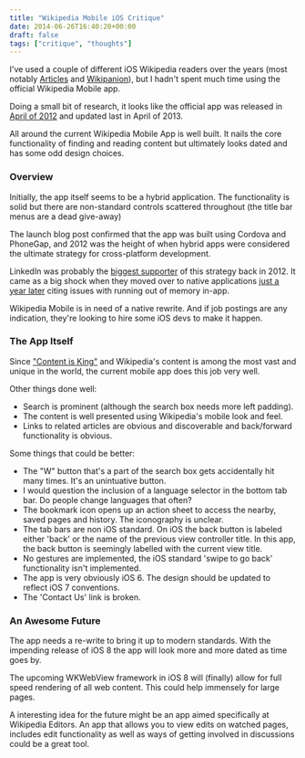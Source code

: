 ```yaml
---
title: "Wikipedia Mobile iOS Critique"
date: 2014-06-26T16:40:20+00:00
draft: false
tags: ["critique", "thoughts"]
---
```


I've used a couple of different iOS Wikipedia readers over the years (most notably [Articles](http://sophiestication.com/articles/) and [Wikipanion](http://www.wikipanion.net/)), but I hadn't spent much time using the official Wikipedia Mobile app.

Doing a small bit of research, it looks like the official app was released in [April of 2012](http://blog.wikimedia.org/2012/04/05/new-wikipedia-app-for-ios-and-an-update-for-our-android-app/) and updated last in April of 2013.  

All around the current Wikipedia Mobile App is well built. It nails the core functionality of finding and reading content but ultimately looks dated and has some odd design choices.

### Overview

Initially, the app itself seems to be a hybrid application.  The functionality is solid but there are non-standard controls scattered throughout (the title bar menus are a dead give-away)

The launch blog post confirmed that the app was built using Cordova and PhoneGap, and 2012 was the height of when hybrid apps were considered the ultimate strategy for cross-platform development.  

LinkedIn was probably the [biggest supporter](http://venturebeat.com/2012/05/02/linkedin-ipad-app-engineering/) of this strategy back in 2012. It came as a big shock when they moved  over to native applications [just a year later](http://venturebeat.com/2013/04/17/linkedin-mobile-web-breakup/) citing issues with running out of memory in-app.

Wikipedia Mobile is in need of a native rewrite. And if job postings are any indication, they're looking to hire some iOS devs to make it happen.

### The App Itself

Since ["Content is King"](http://en.wikipedia.org/wiki/Web_content#Content_is_king) and Wikipedia's content is among the most vast and unique in the world, the current mobile app does this job very well.

Other things done well:

- Search is prominent (although the search box needs more left padding). 
- The content is well presented using Wikipedia's mobile look and feel. 
- Links to related articles are obvious and discoverable and back/forward functionality is obvious.

Some things that could be better:

- The "W" button that's a part of the search box gets accidentally hit many times. It's an unintuative button.
- I would question the inclusion of a language selector in the bottom tab bar. Do people change languages that often?
- The bookmark icon opens up an action sheet to access the nearby, saved pages and history. The iconography is unclear.
- The tab bars are non iOS standard. On iOS the back button is labeled either 'back' or the name of the previous view controller title. In this app, the back button is seemingly labelled with the current view title.
- No gestures are implemented, the iOS standard 'swipe to go back' functionality isn't implemented.
- The app is very obviously iOS 6. The design should be updated to reflect iOS 7 conventions.
- The 'Contact Us' link is broken.

### An Awesome Future

The app needs a re-write to bring it up to modern standards. With the impending release of iOS 8 the app will look more and more dated as time goes by.

The upcoming WKWebView framework in iOS 8 will (finally) allow for full speed rendering of all web content. This could help immensely for large pages.

A interesting idea for the future might be an app aimed specifically at Wikipedia Editors. An app that allows you to view edits on watched pages, includes edit functionality as well as ways of getting involved in discussions could be a great tool.